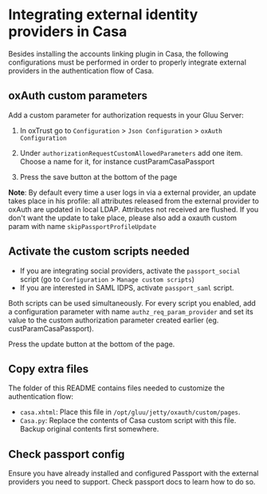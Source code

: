 # Integrating external identity providers in Casa

Besides installing the accounts linking plugin in Casa, the following configurations must be performed in order to properly integrate external providers in the authentication flow of Casa.

## oxAuth custom parameters

Add a custom parameter for authorization requests in your Gluu Server: 

1. In oxTrust go to `Configuration` > `Json Configuration` > `oxAuth Configuration`

1. Under `authorizationRequestCustomAllowedParameters` add one item. Choose a name for it, for instance custParamCasaPassport

1. Press the save button at the bottom of the page

**Note**: By default every time a user logs in via a external provider, an update takes place in his profile: all attributes
released from the external provider to oxAuth are updated in local LDAP. Attributes not received are flushed. If you don't
want the update to take place, please also add a oxauth custom param with name `skipPassportProfileUpdate`

## Activate the custom scripts needed

- If you are integrating social providers, activate the `passport_social` script (go to `Configuration` > `Manage custom scripts`)
- If you are interested in SAML IDPS, activate `passport_saml` script.

Both scripts can be used simultaneously. For every script you enabled, add a configuration parameter with name `authz_req_param_provider` and set its value to the custom authorization parameter created earlier (eg. custParamCasaPassport).

Press the update button at the bottom of the page.

## Copy extra files

The folder of this README contains files needed to customize the authentication flow:

- `casa.xhtml`: Place this file in `/opt/gluu/jetty/oxauth/custom/pages`.
- `Casa.py`: Replace the contents of Casa custom script with this file. Backup original contents first somewhere.

## Check passport config

Ensure you have already installed and configured Passport with the external providers you need to support. Check passport docs to learn how to do so.
